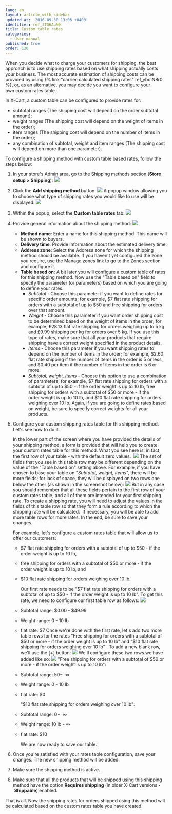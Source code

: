 ```yaml
---
lang: en
layout: article_with_sidebar
updated_at: '2016-09-30 13:06 +0400'
identifier: ref_3TG6AuN0
title: Custom table rates
categories:
  - User manual
published: true
order: 120
---
```



When you decide what to charge your customers for shipping, the best approach is to use shipping rates based on what shipping actually costs your business. The most accurate estimation of shipping costs can be provided by using {% link "carrier-calculated shipping rates" ref_ybdiN8r0 %}, or, as an alternative, you may decide you want to configure your own custom rates table. 

In X-Cart, a custom table can be configured to provide rates for:

*   subtotal ranges (The shipping cost will depend on the order subtotal amount);
*   weight ranges (The shipping cost will depend on the weight of items in the order);
*   item ranges (The shipping cost will depend on the number of items in the order);
*   any combination of subtotal, weight and item ranges (The shipping cost will depend on more than one parameter).

To configure a shipping method with custom table based rates, follow the steps below:

1.  In your store's Admin area, go to the Shipping methods section (**Store setup **>** Shipping**):
    ![]({{site.baseurl}}/attachments/9306242/9437466.png)
2.  Click the **Add shipping method** button:
    ![]({{site.baseurl}}/attachments/9306242/9437467.png)
    A popup window allowing you to choose what type of shipping rates you would like to use will be displayed:
    ![]({{site.baseurl}}/attachments/9306242/9437468.png)
3.  Within the popup, select the **Custom table rates** tab:
    ![]({{site.baseurl}}/attachments/9306242/9437469.png)
4.  Provide general information about the shipping method:
    ![]({{site.baseurl}}/attachments/9306242/9437470.png)

    *   **Method name**: Enter a name for this shipping method. This name will be shown to buyers.
    *   **Delivery time**: Provide information about the estimated delivery time.
    *   **Address zone**: Select the Address zone for which the shipping method should be available. If you haven't yet configured the zone you require, use the Manage zones link to go to the Zones section and configure it.
    *   **Table based on**: A bit later you will configure a custom table of rates for this shipping method. Now use the "Table based on" field to specify the parameter (or parameters) based on which you are going to define your rates.
        *   _Subtotal_ - Choose this parameter if you want to define rates for specific order amounts; for example, $7 flat rate shipping for orders with a subtotal of up to $50 and free shipping for orders over that amount.
        *   _Weight_ - Choose this parameter if you want order shipping cost to be determined based on the weight of items in the order; for example, £28.13 flat rate shipping for orders weighing up to 5 kg and £9.99 shipping per kg for orders over 5 kg. If you use this type of rates, make sure that all your products that require shipping have a correct weight specified in the product details.
        *   _Items_ - Choose this parameter if you want shipping rates to depend on the number of items in the order; for example, $2.60 flat rate shipping if the number of items in the order is 5 or less, and $0.40 per item if the number of items in the order is 6 or more.
        *   _Subtotal, weight, items_ - Choose this option to use a combination of parameters; for example, $7 flat rate shipping for orders with a subtotal of up to $50 - if the order weight is up to 10 lb, free shipping for orders with a subtotal of $50 or more - if the order weight is up to 10 lb, and $10 flat rate shipping for orders weighing over 10 lb. Again, if you are going to define rates based on weight, be sure to specify correct weights for all your products.

5.  Configure your custom shipping rates table for this shipping method. Let's see how to do it.

    In the lower part of the screen where you have provided the details of your shipping method, a form is provided that will help you to create your custom rates table for this method. What you see here is, in fact, the first row of your table - with the default zero values. 
    ![]({{site.baseurl}}/attachments/9306242/9437471.png)
    The set of fields that you see in this table row may be different depending on the value of the "Table based on" setting above. For example, if you have chosen to base your table on "_Subtotal, weight, items_", there will be more fields; for lack of space, they will be displayed on two rows one below the other (as shown in the screenshot below):
    ![]({{site.baseurl}}/attachments/9306242/9437472.png)
    But in any case you should remember that all these fields pertain to the first row of your custom rates table, and all of them are intended for your first shipping rate.
    To create a shipping rate, you will need to adjust the values in the fields of this table row so that they form a rule according to which the shipping rate will be calculated. 
    If necessary, you will be able to add more table rows for more rates. In the end, be sure to save your changes.

    For example, let's configure a custom rates table that will allow us to offer our customers:
    *   $7 flat rate shipping for orders with a subtotal of up to $50 - if the order weight is up to 10 lb, 
    *   free shipping for orders with a subtotal of $50 or more - if the order weight is up to 10 lb,
        and
    *   $10 flat rate shipping for orders weighing over 10 lb.

        Our first rate needs to be "$7 flat rate shipping for orders with a subtotal of up to $50 - if the order weight is up to 10 lb". To get this rate, we need to configure our first table row as follows:
    ![]({{site.baseurl}}/attachments/9306242/9437473.png)
    *   Subtotal range: $0.00 - $49.99 
    *   Weight range: 0 - 10 lb 
    *   flat rate: $7
    Once we're done with the first rate, let's add two more table rows for the rates "Free shipping for orders with a subtotal of $50 or more - if the order weight is up to 10 lb" and "$10 flat rate shipping for orders weighing over 10 lb" . To add a new blank row, we'll use the [+] button:
    ![]({{site.baseurl}}/attachments/9306242/9437474.png)
    We'll configure these two rows we have added like so:
    ![]({{site.baseurl}}/attachments/9306242/9437475.png)
    "Free shipping for orders with a subtotal of $50 or more - if the order weight is up to 10 lb":
    *   Subtotal range: $50 - $  ∞
    *   Weight range: 0 - 10 lb
    *   flat rate: $0

        "$10 flat rate shipping for orders weighing over 10 lb":
    *   Subtotal range: $0 - $  ∞
    *   Weight range: 10 lb - ∞ 
    *   flat rate: $10

        We are now ready to save our table.

6.  Once you're satisfied with your rates table configuration, save your changes. The new shipping method will be added.

7.  Make sure the shipping method is active. 

8.  Make sure that all the products that will be shipped using this shipping method have the option **Requires shipping** (in older X-Cart versions - **Shippable**) enabled.

That is all. Now the shipping rates for orders shipped using this method will be calculated based on the custom rates table you have created.

